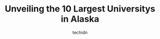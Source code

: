 ---
layout: ampstory
image: https://i0.wp.com/paketmu.com/wp-content/uploads/2023/06/alaska-pacific-university-0-in-alaska-1686372687.jpeg?resize=640,853
author: techidn
featured: false
description: Explore the diverse University scene in Alaska, home to an incredible selection of 10 establishments catering to every taste. Whether youre in search of iconic favorites or undiscovered tre
title: Unveiling the 10 Largest Universitys in Alaska
cover:
   title: Unveiling the 10 Largest Universitys in Alaska
   subtitle: RICKPATE
   background: https://paketmu.com/wp-content/uploads/2023/06/alaska-pacific-university-0-in-alaska-1686372687.jpeg

pages: 
 - layout: thirds
   top: <h1>#1 University of Alaska Anchorage</h1>
   bottom: "<p>Worst set of schools in the entire United StatesThey like to hold students hostage basically not giving them what they need to transfer to other schools outside of Alaska</p>"
   background: https://paketmu.com/wp-content/uploads/2023/06/alaska-pacific-university-1-in-alaska-1686372689.jpeg
   backgroundblur: true
 - layout: thirds
   top: <h1>#2 University of Alaska Fairbanks</h1>
   bottom: "<p>Worst set of schools in the entire United StatesThey like to hold students hostage basically not giving them what they need to transfer to other schools outside of Alaska</p>"
   background: https://paketmu.com/wp-content/uploads/2023/06/alaska-pacific-university-2-in-alaska-1686372689.jpeg
   cta:
      link: https://paketmu.com/unveiling-the-10-largest-universitys-in-alaska/
      text: Unveiling the 10 Largest Universitys in Alaska
 - layout: thirds
   top: <h1>#3 Alaska Pacific University</h1>
   bottom: "<p>Update - One positive thing about this University is that they read their ratings. About a month or two months after I posted this, APU finally added their school onto Arm</p>"
   background: https://paketmu.com/wp-content/uploads/2023/06/alaska-pacific-university-3-in-alaska-1686372690.jpeg
   cta:
      link: https://paketmu.com/unveiling-the-10-largest-universitys-in-alaska/
      text: Unveiling the 10 Largest Universitys in Alaska
 - layout: thirds
   top: <h1>#4 University of Alaska Southeast</h1>
   bottom: "<p>11066 Auke Lake Way, Juneau, AK 99801, United States</p>"
   background: https://plus.unsplash.com/premium_photo-1664640458616-3c74f8cb4589?ixlib=rb-4.0.3&ixid=MnwxMjA3fDB8MHxwaG90by1wYWdlfHx8fGVufDB8fHx8&auto=format&fit=crop&w=640&h=853&q=80
   cta:
      link: https://paketmu.com/unveiling-the-10-largest-universitys-in-alaska/
      text: Unveiling the 10 Largest Universitys in Alaska
 - layout: thirds
   top: <h1>#5 University of Alaska Southeast</h1>
   bottom: "<p>1332 Seward Ave, Sitka, AK 99835, United States</p>"
   background: https://images.unsplash.com/photo-1595364397663-fca4f075d796?ixlib=rb-4.0.3&ixid=MnwxMjA3fDB8MHxwaG90by1wYWdlfHx8fGVufDB8fHx8&auto=format&fit=crop&w=640&h=853&q=80
   cta:
      link: https://paketmu.com/unveiling-the-10-largest-universitys-in-alaska/
      text: Unveiling the 10 Largest Universitys in Alaska
 - layout: thirds
   top: <h1>#6 University of Alaska Southeast</h1>
   bottom: "<p>2600 7th Ave, Ketchikan, AK 99901, United States</p>"
   background: https://images.unsplash.com/photo-1540457036297-448b6b99e91c?ixlib=rb-4.0.3&ixid=MnwxMjA3fDB8MHxwaG90by1wYWdlfHx8fGVufDB8fHx8&auto=format&fit=crop&w=640&h=853&q=80
   cta:
      link: https://paketmu.com/unveiling-the-10-largest-universitys-in-alaska/
      text: Unveiling the 10 Largest Universitys in Alaska
 - layout: thirds
   top: <h1>#7 University of Alaska</h1>
   bottom: "<p>Bldg 7, Chilkoot Ave, Fort Richardson, AK 99505, United States</p>"
   background: https://images.unsplash.com/photo-1546497974-b213c9efb599?ixlib=rb-4.0.3&ixid=MnwxMjA3fDB8MHxwaG90by1wYWdlfHx8fGVufDB8fHx8&auto=format&fit=crop&w=640&h=853&q=80
   cta:
      link: https://paketmu.com/unveiling-the-10-largest-universitys-in-alaska/
      text: Unveiling the 10 Largest Universitys in Alaska
 - layout: thirds
   middle: Continue reading...
   background: https://images.unsplash.com/photo-1615749413727-825b59a857b5?ixlib=rb-4.0.3&ixid=MnwxMjA3fDB8MHxwaG90by1wYWdlfHx8fGVufDB8fHx8&auto=format&fit=crop&w=640&h=853&q=80
   cta:
      link: https://paketmu.com/unveiling-the-10-largest-universitys-in-alaska/
      text: Unveiling the 10 Largest Universitys in Alaska
      
---